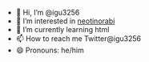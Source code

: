 - 👋 Hi, I’m @igu3256
- 👀 I’m interested in [neotinorabi](https://reality.app/profile/ab8dcfc6)
- 🌱 I’m currently learning html
- 📫 How to reach me Twitter@igu3256
- 😄 Pronouns: he/him

<!---
igu3256/igu3256 is a ✨ special ✨ repository because its `README.md` (this file) appears on your GitHub profile.
You can click the Preview link to take a look at your changes.
--->
